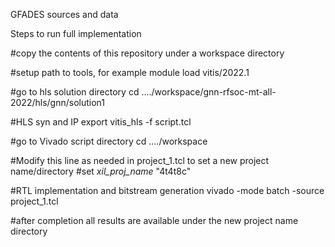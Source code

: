 GFADES sources and data

Steps to run full implementation

#copy the contents of this repository under a workspace directory

#setup path to tools, for example
module load vitis/2022.1

#go to hls solution directory
cd ..../workspace/gnn-rfsoc-mt-all-2022/hls/gnn/solution1

#HLS syn and IP export
vitis_hls -f script.tcl 

#go to Vivado script directory
cd ..../workspace

#Modify this line as needed in project_1.tcl to set a new project name/directory
#set _xil_proj_name_ "4t4t8c"

#RTL implementation and bitstream generation
vivado -mode batch -source project_1.tcl  

#after completion all results are available under the new project name directory
